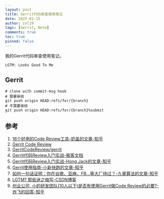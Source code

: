 ```yaml
---
layout: post
title: Gerrit代码审查使用笔记
date: 2025-01-15
author: zxl19
tags: [Gerrit, Note]
comments: true
toc: true
pinned: false
---
```


我的Gerrit代码审查使用笔记。

<!-- more -->

```text
LGTM: Looks Good To Me
```

## Gerrit

```shell
# clone with commit-msg hook
# 需要审核
git push origin HEAD:refs/for/{branch}
# 不需要审核
git push origin HEAD:refs/for/{branch}%submit
```

## 参考

1. [16个好用的Code Review工具-奶盖的文章-知乎](https://zhuanlan.zhihu.com/p/103592147)
2. [Gerrit Code Review](https://www.gerritcodereview.com)
3. [GerritCodeReview/gerrit](https://github.com/GerritCodeReview/gerrit)
4. [Gerrit代码Review入门实战-极客文档](https://geekdaxue.co/read/u316337@ce14e5/hm0hvs)
5. [Gerrit代码Review入门实战-Hong Jack的文章-知乎](https://zhuanlan.zhihu.com/p/21482554)
6. [Gerrit使用指南-小新快跑的文章-知乎](https://zhuanlan.zhihu.com/p/714447850)
7. [如何一句话证明：你在谷歌、亚麻、FB…等大厂待过？-九章算法的文章-知乎](https://zhuanlan.zhihu.com/p/79771262)
8. [LGTM? 那些迷之缩写-CSDN博客](https://blog.csdn.net/misayaaaaa/article/details/102684348)
9. [创业公司, 小的研发团队(10人以下)是否有使用Gerrit做Code Review的必要?-炸飞的回答-知乎](https://www.zhihu.com/question/264297358/answer/1896391293535494635)
